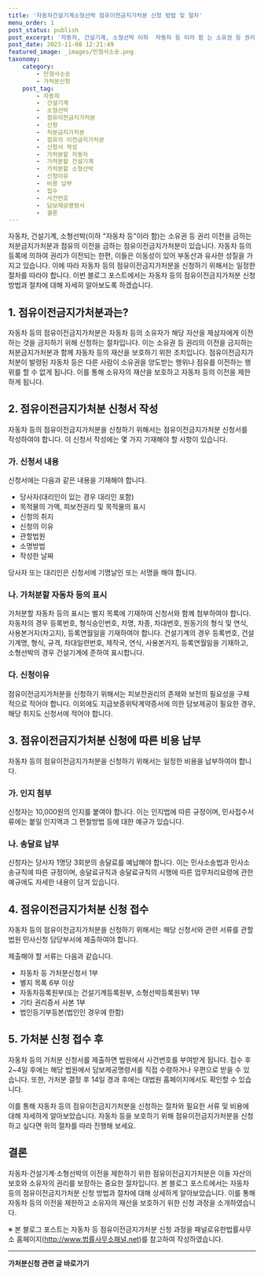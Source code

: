 ```yaml
---
title: '자동차건설기계소형선박 점유이전금지가처분 신청 방법 및 절차'
menu_order: 1
post_status: publish
post_excerpt: '자동차, 건설기계, 소형선박 이하  자동차 등 이라 함 는 소유권 등 권리 이전을 금하는 처분금지가처분과 점유의 이전을 금하는 점유이전금지가처분이 있습니다. 자동차 등의 등록에 의하여 권리가 이전되는 한편, 이들은 이동성이 있어 부동산과 유사한 성질을 가지고 있습니다. 이에 따라 자동차 등의 점유이전금지가처분을 신청하기 위해서는 일정한 절차를 따라야 합니다. 이번 블로그 포스트에서는 자동차 등의 점유이전금지가처분 신청 방법과 절차에 대해 자세히 알아보도록 하겠습니다.'
post_date: 2023-11-08 12:21:49
featured_image: _images/민형사소송.png
taxonomy:
    category:
        - 민형사소송
        - 가처분신청
    post_tag:
        - 자동차
        -  건설기계
        -  소형선박
        -  점유이전금지가처분
        -  신청
        -  처분금지가처분
        -  점유의 이전금지가처분
        -  신청서 작성
        -  가처분할 자동차
        -  가처분할 건설기계
        -  가처분할 소형선박
        -  신청이유
        -  비용 납부
        -  접수
        -  사건번호
        -  담보제공명령서
        -  결론
---
```



자동차, 건설기계, 소형선박(이하 "자동차 등"이라 함)는 소유권 등 권리 이전을 금하는 처분금지가처분과 점유의 이전을 금하는 점유이전금지가처분이 있습니다. 자동차 등의 등록에 의하여 권리가 이전되는 한편, 이들은 이동성이 있어 부동산과 유사한 성질을 가지고 있습니다. 이에 따라 자동차 등의 점유이전금지가처분을 신청하기 위해서는 일정한 절차를 따라야 합니다. 이번 블로그 포스트에서는 자동차 등의 점유이전금지가처분 신청 방법과 절차에 대해 자세히 알아보도록 하겠습니다.

## 1. 점유이전금지가처분과는?

자동차 등의 점유이전금지가처분은 자동차 등의 소유자가 해당 자산을 제삼자에게 이전하는 것을 금지하기 위해 신청하는 절차입니다. 이는 소유권 등 권리의 이전을 금지하는 처분금지가처분과 함께 자동차 등의 재산을 보호하기 위한 조치입니다. 점유이전금지가처분이 발령된 자동차 등은 다른 사람이 소유권을 양도받는 행위나 점유를 이전하는 행위를 할 수 없게 됩니다. 이를 통해 소유자의 재산을 보호하고 자동차 등의 이전을 제한하게 됩니다.

## 2. 점유이전금지가처분 신청서 작성

자동차 등의 점유이전금지가처분을 신청하기 위해서는 점유이전금지가처분 신청서를 작성하여야 합니다. 이 신청서 작성에는 몇 가지 기재해야 할 사항이 있습니다.

### 가. 신청서 내용

신청서에는 다음과 같은 내용을 기재해야 합니다.
- 당사자(대리인이 있는 경우 대리인 포함)
- 목적물의 가액, 피보전권리 및 목적물의 표시
- 신청의 취지
- 신청의 이유
- 관할법원
- 소명방법
- 작성한 날짜

당사자 또는 대리인은 신청서에 기명날인 또는 서명을 해야 합니다.

### 나. 가처분할 자동차 등의 표시

가처분할 자동차 등의 표시는 별지 목록에 기재하여 신청서와 함께 첨부하여야 합니다. 자동차의 경우 등록번호, 형식승인번호, 차명, 차종, 차대번호, 원동기의 형식 및 연식, 사용본거지(차고지), 등록연월일을 기재하여야 합니다. 건설기계의 경우 등록번호, 건설기계명, 형식, 규격, 차대일련번호, 제작국, 연식, 사용본거지, 등록연월일을 기재하고, 소형선박의 경우 건설기계에 준하여 표시합니다.

### 다. 신청이유

점유이전금지가처분을 신청하기 위해서는 피보전권리의 존재와 보전의 필요성을 구체적으로 적어야 합니다. 이외에도 지급보증위탁계약증서에 의한 담보제공이 필요한 경우, 해당 취지도 신청서에 적어야 합니다.

## 3. 점유이전금지가처분 신청에 따른 비용 납부

자동차 등의 점유이전금지가처분을 신청하기 위해서는 일정한 비용을 납부하여야 합니다.

### 가. 인지 첨부

신청자는 10,000원의 인지를 붙여야 합니다. 이는 인지법에 따른 규정이며, 민사접수서류에는 붙일 인지액과 그 편철방법 등에 대한 예규가 있습니다.

### 나. 송달료 납부

신청자는 당사자 1명당 3회분의 송달료를 예납해야 합니다. 이는 민사소송법과 민사소송규칙에 따른 규정이며, 송달료규칙과 송달료규칙의 시행에 따른 업무처리요령에 관한 예규에도 자세한 내용이 담겨 있습니다.

## 4. 점유이전금지가처분 신청 접수

자동차 등의 점유이전금지가처분을 신청하기 위해서는 해당 신청서와 관련 서류를 관할법원 민사신청 담당부서에 제출하여야 합니다.

제출해야 할 서류는 다음과 같습니다.
- 자동차 등 가처분신청서 1부
- 별지 목록 6부 이상
- 자동차등록원부(또는 건설기계등록원부, 소형선박등록원부) 1부
- 기타 권리증서 사본 1부
- 법인등기부등본(법인인 경우에 한함)

## 5. 가처분 신청 접수 후

자동차 등의 가처분 신청서를 제출하면 법원에서 사건번호를 부여받게 됩니다. 접수 후 2~4일 후에는 해당 법원에서 담보제공명령서를 직접 수령하거나 우편으로 받을 수 있습니다. 또한, 가처분 결정 후 14일 경과 후에는 대법원 홈페이지에서도 확인할 수 있습니다.

이를 통해 자동차 등의 점유이전금지가처분을 신청하는 절차와 필요한 서류 및 비용에 대해 자세하게 알아보았습니다. 자동차 등을 보호하기 위해 점유이전금지가처분을 신청하고 싶다면 위의 절차를 따라 진행해 보세요.

## 결론

자동차·건설기계·소형선박의 이전을 제한하기 위한 점유이전금지가처분은 이들 자산의 보호와 소유자의 권리를 보장하는 중요한 절차입니다. 본 블로그 포스트에서는 자동차 등의 점유이전금지가처분 신청 방법과 절차에 대해 상세하게 알아보았습니다. 이를 통해 자동차 등의 이전을 제한하고 소유자의 재산을 보호하기 위한 신청 과정을 소개하였습니다. 

※ 본 블로그 포스트는 자동차 등 점유이전금지가처분 신청 과정을 패널로유한법률사무소 홈페이지(http://www.법률사무소패널.net)를 참고하여 작성하였습니다.
<!-- wp:separator -->
<hr class="wp-block-separator has-alpha-channel-opacity"/>
<!-- /wp:separator -->

<!-- wp:group {"backgroundColor":"base","layout":{"type":"constrained"}} -->
<div class="wp-block-group has-base-background-color has-background"><!-- wp:paragraph {"align":"center","fontSize":"medium"} -->
<p class="has-text-align-center has-large-font-size"><strong>가처분신청 관련 글 바로가기</strong></p>
<!-- /wp:paragraph -->


<!-- wp:latest-posts
{"categories":[{"id":14597,"count":19,"description":"","link":"https://uknowlaw.com/category/%ea%b0%80%ec%b2%98%eb%b6%84%ec%8b%a0%ec%b2%ad/","name":"가처분신청","slug":"가처분신청","taxonomy":"category","parent":0,"meta":[],"_links":{"self":[{"href":"https://uknowlaw.com/wp-json/wp/v2/categories/14597"}],"collection":[{"href":"https://uknowlaw.com/wp-json/wp/v2/categories"}],"about":[{"href":"https://uknowlaw.com/wp-json/wp/v2/taxonomies/category"}],"wp:post_type":[{"href":"https://uknowlaw.com/wp-json/wp/v2/posts?categories=14597"}],"curies":[{"name":"wp","href":"https://api.w.org/{rel}","templated":true}]}}],"postsToShow":100,"excerptLength":28,"postLayout":"grid","columns":2,"featuredImageAlign":"left","featuredImageSizeSlug":"large","fontSize":"small"} /--></div>
<!-- /wp:group -->